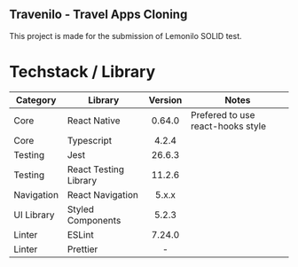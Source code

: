 ## Travenilo - Travel Apps Cloning

This project is made for the submission of Lemonilo SOLID test.

# Techstack / Library

| Category   | Library               | Version | Notes                             |
| ---------- | --------------------- | :-----: | --------------------------------- |
| Core       | React Native          | 0.64.0  | Prefered to use react-hooks style |
| Core       | Typescript            |  4.2.4  |
| Testing    | Jest                  | 26.6.3  |
| Testing    | React Testing Library | 11.2.6  |
| Navigation | React Navigation      |  5.x.x  |
| UI Library | Styled Components     |  5.2.3  |
| Linter     | ESLint                | 7.24.0  |
| Linter     | Prettier              |    -    |
